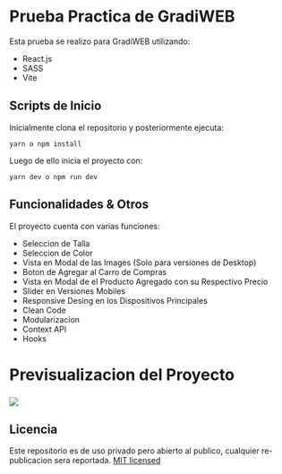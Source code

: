 # Prueba Practica de GradiWEB

Esta prueba se realizo para GradiWEB utilizando:
* React.js
* SASS
* Vite

## Scripts de Inicio
Inicialmente clona el repositorio y posteriormente ejecuta:
```
yarn o npm install
```

Luego de ello inicia el proyecto con:
```
yarn dev o npm run dev
```
## Funcionalidades & Otros
El proyecto cuenta con varias funciones:
* Seleccion de Talla
* Seleccion de Color
* Vista en Modal de las Images (Solo para versiones de Desktop)
* Boton de Agregar al Carro de Compras
* Vista en Modal de el Producto Agregado con su Respectivo Precio
* Slider en Versiones Mobiles
* Responsive Desing en los Dispositivos Principales
* Clean Code
* Modularizacion
* Context API
* Hooks

# Previsualizacion del Proyecto

### <img src="https://media.giphy.com/media/Y3dDLVAHZV5vuh8bBz/giphy.gif">


## Licencia
Este repositorio es de uso privado pero abierto al publico, cualquier re-publicacion sera reportada. [MIT licensed](./LICENSE)